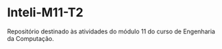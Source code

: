 # Inteli-M11-T2
Repositório destinado às atividades do módulo 11 do curso de Engenharia da Computação. 
